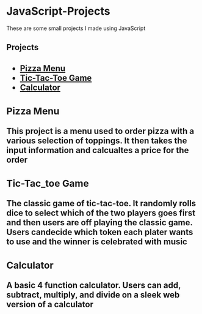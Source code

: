 # JavaScript-Projects
These are some small projects I made using JavaScript <br>
<h2>Projects<h2>
    <ul>
      <li><a href="https://github.com/veliciquent/JavaScript-Projects/tree/main/Pizza_Project">Pizza Menu<a></li>
      <li><a href="https://github.com/veliciquent/JavaScript-Projects/tree/main/TicTacToe">Tic-Tac-Toe Game<a></li>
      <li><a href="https://github.com/veliciquent/JavaScript-Projects/tree/main/Calculator">Calculator<a></li>
    </ul>
    <h3>Pizza Menu</h3>
    <p>This project is a menu used to order pizza with a various selection of toppings. It then takes the input information and calcualtes a price for the order</p>
     <h3>Tic-Tac_toe Game</h3>
    <p>The classic game of tic-tac-toe. It randomly rolls dice to select which of the two players goes first and then users are off playing the classic game. Users candecide which token each plater wants to use and the winner is celebrated with music</p>
     <h3>Calculator</h3>
    <p>A basic 4 function calculator. Users can add, subtract, multiply, and divide on a sleek web version of a calculator</p>
